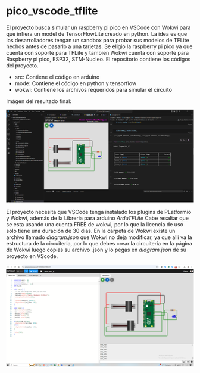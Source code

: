 # pico_vscode_tflite
El proyecto busca simular un raspberry pi pico en VSCode con Wokwi para que infiera un model de TensorFlowLite creado en python.
La idea es que los desarrolladores tengan un sandbox para probar sus modelos de TFLite hechos antes de pasarlo a una tarjetas.
Se eligio la raspberry pi pico ya que cuenta con soporte para TFLite y tambien Wokwi cuenta con soporte para Raspberry pi pico, ESP32, STM-Nucleo. 
El repositorio contiene los códigos del proyecto.

- src: Contiene el código en arduino
- mode: Contiene el código en python y tensorflow
- wokwi: Contiene los archivos requeridos para simular el circuito

Imágen del resultado final:

![Final](./img/rpico_vscode1.PNG)

El proyecto necesita que VSCode tenga instalado los plugins de PLatformio y Wokwi, además de la Libreria para arduino *ArduTFLite*
Cabe resaltar que se esta usando una cuenta FREE de wokwi, por lo que la licencia de uso solo tiene una duración de 30 dias.
En la carpeta de Wokwi existe un archivo llamado *diagram.json* que Wokwi no deja modificar, ya que alli va la estructura de la circuiteria, por lo que
debes crear la circuiteria en la página de Wokwi luego copias su archivo .json y lo pegas en *diagram.json* de su proyecto en VScode.

![Prueba circuiteria](./img/code_test_pico.PNG)
